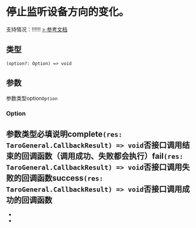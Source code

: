 # 停止监听设备方向的变化。
支持情况：!!!!!!
[> 参考文档
](https://developers.weixin.qq.com/miniprogram/dev/api/device/motion/wx.stopDeviceMotionListening.html)
## 类型[​](stopDeviceMotionListening.html#类型)
```tsx
(option?: Option) => void
```

## 参数[​](stopDeviceMotionListening.html#参数)
参数类型option`Option`
### Option[​](stopDeviceMotionListening.html#option)
参数类型必填说明complete`(res: TaroGeneral.CallbackResult) => void`否接口调用结束的回调函数（调用成功、失败都会执行）fail`(res: TaroGeneral.CallbackResult) => void`否接口调用失败的回调函数success`(res: TaroGeneral.CallbackResult) => void`否接口调用成功的回调函数
- 
- 

-
